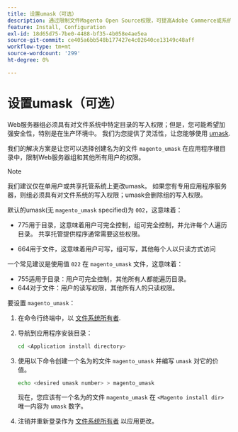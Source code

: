 ```yaml
---
title: 设置umask（可选）
description: 通过限制文件Magento Open Source权限，可提高Adobe Commerce或系统内部安装的安全状态。
feature: Install, Configuration
exl-id: 18d65d75-7be0-4488-bf35-4b058e4ae5ea
source-git-commit: ce405a6bb548b177427e4c02640ce13149c48aff
workflow-type: tm+mt
source-wordcount: '299'
ht-degree: 0%

---
```


# 设置umask（可选）

Web服务器组必须具有对文件系统中特定目录的写入权限；但是，您可能希望加强安全性，特别是在生产环境中。 我们为您提供了灵活性，让您能够使用 [umask](https://www.cyberciti.biz/tips/understanding-linux-unix-umask-value-usage.html).

我们的解决方案是让您可以选择创建名为的文件 `magento_umask` 在应用程序根目录中，限制Web服务器组和其他所有用户的权限。

>[!NOTE]
>
>我们建议仅在单用户或共享托管系统上更改umask。 如果您有专用应用程序服务器，则组必须具有对文件系统的写入权限；umask会删除组的写入权限。

默认的umask(无 `magento_umask` specified)为 `002`，这意味着：

* 775用于目录，这意味着用户可完全控制，组可完全控制，并允许每个人遍历目录。 共享托管提供程序通常需要这些权限。

* 664用于文件，这意味着用户可写，组可写，其他每个人以只读方式访问

一个常见建议是使用值 `022` 在 `magento_umask` 文件，这意味着：

* 755适用于目录：用户可完全控制，其他所有人都能遍历目录。
* 644对于文件：用户的读写权限，其他所有人的只读权限。

要设置 `magento_umask`：

1. 在命令行终端中，以 [文件系统所有者](../prerequisites/file-system/overview.md).
1. 导航到应用程序安装目录：

   ```bash
   cd <Application install directory>
   ```

1. 使用以下命令创建一个名为的文件 `magento_umask` 并编写 `umask` 对它的价值。

   ```bash
   echo <desired umask number> > magento_umask
   ```

   现在，您应该有一个名为的文件 `magento_umask` 在 `<Magento install dir>` 唯一内容为 `umask` 数字。

1. 注销并重新登录作为 [文件系统所有者](../prerequisites/file-system/overview.md) 以应用更改。
